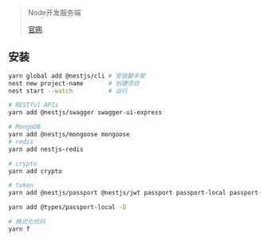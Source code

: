 <!-- 
title: NestJS
sort: 
--> 

> Node开发服务端
>
> [官网](https://nestjs.bootcss.com/)

## 安装

```bash
yarn global add @nestjs/cli	# 安装脚手架
nest new project-name		# 创建项目
nest start --watch			# 运行

# RESTful APIs
yarn add @nestjs/swagger swagger-ui-express

# MongoDB
yarn add @nestjs/mongoose mongoose
# redis
yarn add nestjs-redis

# crypto
yarn add crypto

# token
yarn add @nestjs/passport @nestjs/jwt passport passport-local passport-jwt

yarn add @types/passport-local -D

# 格式化代码
yarn f
```

